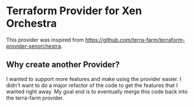 # Terraform Provider for Xen Orchestra

This provider was inspired from https://github.com/terra-farm/terraform-provider-xenorchestra.

## Why create another Provider?

I wanted to support more features and make using the provider easier. I didn't want to do a major refactor of the code
to get the features that I wanted right away. My goal end is to eventually merge this code back into the terra-farm 
provider.

